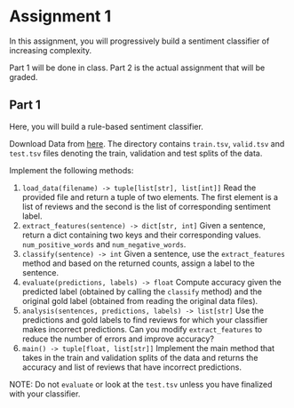 # Assignment 1

In this assignment, you will progressively build a sentiment classifier of increasing complexity.

Part 1 will be done in class. Part 2 is the actual assignment that will be graded. 


## Part 1

Here, you will build a rule-based sentiment classifier. 

Download Data from [here](./data/SST-2). The directory contains `train.tsv`,  `valid.tsv` and `test.tsv` files denoting the train, validation and test splits of the data.

Implement the following methods:

1. `load_data(filename) -> tuple[list[str], list[int]]`
Read the provided file and return a tuple of two elements. The first element is a list of reviews and the second is the list of corresponding sentiment label.
2. `extract_features(sentence) -> dict[str, int]`
Given a sentence, return a dict containing two keys and their corresponding values. `num_positive_words` and `num_negative_words`. 
3. `classify(sentence) -> int`
Given a sentence, use the `extract_features` method and based on the returned counts, assign a label to the sentence.
4. `evaluate(predictions, labels) -> float`
Compute accuracy given the predicted label (obtained by calling the `classify` method) and the original gold label (obtained from reading the original data files). 
5. `analysis(sentences, predictions, labels) -> list[str]`
Use the predictions and gold labels to find reviews for which your classifier makes incorrect predictions. Can you modify `extract_features` to reduce the number of errors and improve accuracy?
6. `main() -> tuple[float, list[str]]`
Implement the main method that takes in the train and validation splits of the data and returns the accuracy and list of reviews that have incorrect predictions. 

NOTE: Do not `evaluate` or look at the `test.tsv` unless you have finalized with your classifier. 